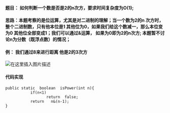﻿####    题目： 如何判断一个数是否是2的n次方，要求时间复杂度为O(1);
####   思路：本题考察的是位运算，尤其是对二进制的理解；当一个数为2的n 次方时，整个二进制数，只有他本位是1 其他位为0，如果我们给这个数减一，那么本位变为0 其他位全部变成1；我们可以通过&运算， 如果为0即为2的n次方;         本题暂不讨论n为分数（既浮点数）的情况；
####   例： 我们通过8来进行距离 他是2的3次方
![在这里插入图片描述](https://img-blog.csdnimg.cn/20190118224456914.png)
####    代码实现

```
public static  boolean  isPower(int n){
           if(n<1)
                  return  false;
           return   n&(n-1);      
}
```

